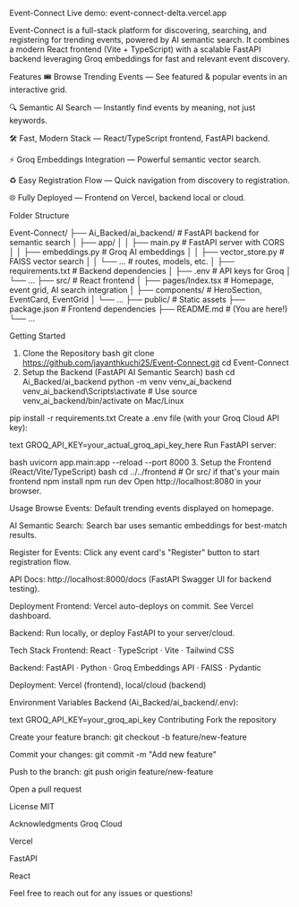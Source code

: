 Event-Connect
Live demo: event-connect-delta.vercel.app

Event-Connect is a full-stack platform for discovering, searching, and registering for trending events, powered by AI semantic search.
It combines a modern React frontend (Vite + TypeScript) with a scalable FastAPI backend leveraging Groq embeddings for fast and relevant event discovery.

Features
🎟️ Browse Trending Events — See featured & popular events in an interactive grid.

🔍 Semantic AI Search — Instantly find events by meaning, not just keywords.

🛠️ Fast, Modern Stack — React/TypeScript frontend, FastAPI backend.

⚡ Groq Embeddings Integration — Powerful semantic vector search.

♻️ Easy Registration Flow — Quick navigation from discovery to registration.

🌐 Fully Deployed — Frontend on Vercel, backend local or cloud.

Folder Structure

Event-Connect/
├── Ai_Backed/ai_backend/     # FastAPI backend for semantic search
│   ├── app/
│   │   ├── main.py           # FastAPI server with CORS
│   │   ├── embeddings.py     # Groq AI embeddings
│   │   ├── vector_store.py   # FAISS vector search
│   │   └── ...               # routes, models, etc.
│   ├── requirements.txt      # Backend dependencies
│   ├── .env                  # API keys for Groq
│   └── ...
├── src/                      # React frontend
│   ├── pages/Index.tsx       # Homepage, event grid, AI search integration
│   ├── components/           # HeroSection, EventCard, EventGrid
│   └── ...
├── public/                   # Static assets
├── package.json              # Frontend dependencies
├── README.md                 # (You are here!)
└── ...

Getting Started
1. Clone the Repository
bash
git clone https://github.com/jayanthkuchi25/Event-Connect.git
cd Event-Connect
2. Setup the Backend (FastAPI AI Semantic Search)
bash
cd Ai_Backed/ai_backend
python -m venv venv_ai_backend
venv_ai_backend\Scripts\activate    # Use source venv_ai_backend/bin/activate on Mac/Linux

pip install -r requirements.txt
Create a .env file (with your Groq Cloud API key):

text
GROQ_API_KEY=your_actual_groq_api_key_here
Run FastAPI server:

bash
uvicorn app.main:app --reload --port 8000
3. Setup the Frontend (React/Vite/TypeScript)
bash
cd ../../frontend  # Or src/ if that's your main frontend
npm install
npm run dev
Open http://localhost:8080 in your browser.

Usage
Browse Events: Default trending events displayed on homepage.

AI Semantic Search: Search bar uses semantic embeddings for best-match results.

Register for Events: Click any event card's "Register" button to start registration flow.

API Docs: http://localhost:8000/docs (FastAPI Swagger UI for backend testing).

Deployment
Frontend: Vercel auto-deploys on commit.
See Vercel dashboard.

Backend: Run locally, or deploy FastAPI to your server/cloud.

Tech Stack
Frontend: React · TypeScript · Vite · Tailwind CSS

Backend: FastAPI · Python · Groq Embeddings API · FAISS · Pydantic

Deployment: Vercel (frontend), local/cloud (backend)

Environment Variables
Backend (Ai_Backed/ai_backend/.env):

text
GROQ_API_KEY=your_groq_api_key
Contributing
Fork the repository

Create your feature branch: git checkout -b feature/new-feature

Commit your changes: git commit -m "Add new feature"

Push to the branch: git push origin feature/new-feature

Open a pull request

License
MIT

Acknowledgments
Groq Cloud

Vercel

FastAPI

React

Feel free to reach out for any issues or questions!
